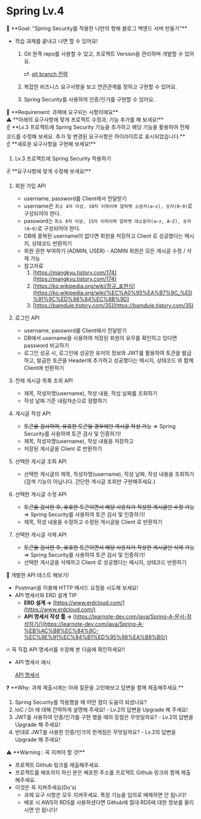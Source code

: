 # Spring Lv.4

<aside>
🏁 **Goal:  "Spring Security를 적용한 나만의 항해 블로그 백엔드 서버 만들기"**

</aside>

- 학습 과제를 끝내고 나면 할 수 있어요!
    1. Git 원격 repo를 사용할 수 있고, 프로젝트 Version을 관리하며 개발할 수 있어요.
        
        cf. [git branch 전략](https://velog.io/@kw2577/Git-branch-%EC%A0%84%EB%9E%B5)
        
    2. 복잡한 비즈니스 요구사항을 보고 연관관계를 정하고 구현할 수 있어요.
    3. Spring Security를 사용하여 인증/인가를 구현할 수 있어요.

<aside>
🚩 **Requirement:  과제에 요구되는 사항이에요**

</aside>

<aside>
⚠️ **아래의 요구사항에 맞게 프로젝트 수정과, 기능 추가를 해 보세요!**

<aside>
☝ **Lv.3 프로젝트에 Spring Security 기능을 추가하고 해당 기능을 활용하여 전체 코드를 수정해 보세요.
추가 및 변경된 요구사항은 하이라이트로 표시되었습니다.**

</aside>

</aside>

<aside>
☝ **새로운 요구사항을 구현해 보세요!**

</aside>

1. Lv.3 프로젝트에 Spring Security 적용하기

<aside>
✌️ **요구사항에 맞게 수정해 보세요!**

</aside>

1. 회원 가입 API
    - username, password를 Client에서 전달받기
    - username은  `최소 4자 이상, 10자 이하이며 알파벳 소문자(a~z), 숫자(0~9)`로 구성되어야 한다.
    - password는  `최소 8자 이상, 15자 이하이며 알파벳 대소문자(a~z, A~Z), 숫자(0~9)`로 구성되어야 한다.
    - DB에 중복된 username이 없다면 회원을 저장하고 Client 로 성공했다는 메시지, 상태코드 반환하기
    - 회원 권한 부여하기 (ADMIN, USER) - ADMIN 회원은 모든 게시글 수정 / 삭제 가능
    - 참고자료
        1. [https://mangkyu.tistory.com/174](https://mangkyu.tistory.com/174)
        2. [https://ko.wikipedia.org/wiki/정규_표현식](https://ko.wikipedia.org/wiki/%EC%A0%95%EA%B7%9C_%ED%91%9C%ED%98%84%EC%8B%9D)
        3. [https://bamdule.tistory.com/35](https://bamdule.tistory.com/35)
            
            
2. 로그인 API
    - username, password를 Client에서 전달받기
    - DB에서 username을 사용하여 저장된 회원의 유무를 확인하고 있다면 password 비교하기
    - 로그인 성공 시, 로그인에 성공한 유저의 정보와 JWT를 활용하여 토큰을 발급하고, 
    발급한 토큰을 Header에 추가하고 성공했다는 메시지, 상태코드 와 함께 Client에 반환하기
3. 전체 게시글 목록 조회 API
    - 제목, 작성자명(username), 작성 내용, 작성 날짜를 조회하기
    - 작성 날짜 기준 내림차순으로 정렬하기
4. 게시글 작성 API
    - ~~토큰을 검사하여, 유효한 토큰일 경우에만 게시글 작성 가능~~  ⇒ Spring Security를 사용하여 토큰 검사 및 인증하기!
    - 제목, 작성자명(username), 작성 내용을 저장하고
    - 저장된 게시글을 Client 로 반환하기
5. 선택한 게시글 조회 API
    - 선택한 게시글의 제목, 작성자명(username), 작성 날짜, 작성 내용을 조회하기 
    (검색 기능이 아닙니다. 간단한 게시글 조회만 구현해주세요.)
6. 선택한 게시글 수정 API
    - ~~토큰을 검사한 후, 유효한 토큰이면서 해당 사용자가 작성한 게시글만 수정 가능~~ ⇒ Spring Security를 사용하여 토큰 검사 및 인증하기!
    - 제목, 작성 내용을 수정하고 수정된 게시글을 Client 로 반환하기
7. 선택한 게시글 삭제 API  
    - ~~토큰을 검사한 후, 유효한 토큰이면서 해당 사용자가 작성한 게시글만 삭제 가능~~ ⇒ Spring Security를 사용하여 토큰 검사 및 인증하기!
    - 선택한 게시글을 삭제하고 Client 로 성공했다는 메시지, 상태코드 반환하기

<aside>
📌 개발한 API 테스트 해보기!

</aside>

- Postman을 이용해 HTTP 메서드 요청을 시도해 보세요!
- API 명세서와 ERD 설계 TIP
    - **ERD 설계 →** [https://www.erdcloud.com/](https://www.erdcloud.com/)
    - **API 명세서 작성 툴 →** [https://learnote-dev.com/java/Spring-A-문서-작성하기/](https://learnote-dev.com/java/Spring-A-%EB%AC%B8%EC%84%9C-%EC%9E%91%EC%84%B1%ED%95%98%EA%B8%B0/)

<aside>
🔥 꼭 직접 API 명세서를  수정해 본 다음에 확인하세요!!

</aside>

- API 명세서 예시
    
    [API 명세서](https://www.notion.so/b9030fdc44c845f1bfe8f9ecd47be94d)
    

<aside>
❓ **Why: 과제 제출시에는 아래 질문을 고민해보고 답변을 함께 제출해주세요.**

</aside>

1. Spring Security를 적용했을 때 어떤 점이 도움이 되셨나요?
2. IoC / DI 에 대해 간략하게 설명해 주세요!  - Lv.2의 답변을 Upgrade 해 주세요!
3. JWT를 사용하여 인증/인가를 구현 했을 때의 장점은 무엇일까요? - Lv.2의 답변을 Upgrade 해 주세요!
4. 반대로 JWT를 사용한 인증/인가의 한계점은 무엇일까요? - Lv.2의 답변을 Upgrade 해 주세요!

<aside>
⚠️ **Warning : 꼭 지켜야 할 것!**

</aside>

- 프로젝트 Github 링크를 제출해주세요.
- 프로젝트를 배포까지 하신 분은 배포한 주소를 프로젝트 Github 링크와 함께 제출해주세요.
- 이것은 꼭 지켜주세요(Do's)
    - 과제 요구 사항은 모두 지켜주세요. 특정 기능을 임의로 배제하면 안 됩니다!
    - 배포 시 AWS의 RDS를 사용하셨다면 Github에 절대 RDS에 대한 정보를 올리시면 안 됩니다!
    


